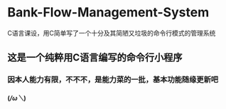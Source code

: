 # Bank-Flow-Management-System
C语言课设，用C简单写了一个十分及其简陋又垃圾的命令行模式的管理系统
## 这是一个纯粹用C语言编写的命令行小程序
### 因本人能力有限，不不不，是能力菜的一批，基本功能随缘更新吧
#### (*/ω＼*)
